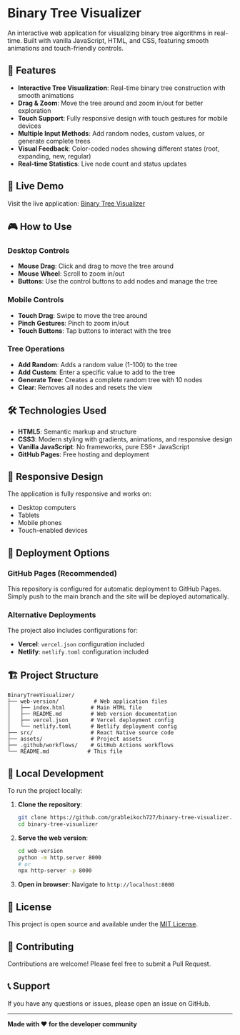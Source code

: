 # Binary Tree Visualizer

An interactive web application for visualizing binary tree algorithms in real-time. Built with vanilla JavaScript, HTML, and CSS, featuring smooth animations and touch-friendly controls.

## 🌟 Features

- **Interactive Tree Visualization**: Real-time binary tree construction with smooth animations
- **Drag & Zoom**: Move the tree around and zoom in/out for better exploration
- **Touch Support**: Fully responsive design with touch gestures for mobile devices
- **Multiple Input Methods**: Add random nodes, custom values, or generate complete trees
- **Visual Feedback**: Color-coded nodes showing different states (root, expanding, new, regular)
- **Real-time Statistics**: Live node count and status updates

## 🚀 Live Demo

Visit the live application: [Binary Tree Visualizer](https://grableikoch727.github.io/binary-tree-visualizer/)

## 🎮 How to Use

### Desktop Controls
- **Mouse Drag**: Click and drag to move the tree around
- **Mouse Wheel**: Scroll to zoom in/out
- **Buttons**: Use the control buttons to add nodes and manage the tree

### Mobile Controls
- **Touch Drag**: Swipe to move the tree around
- **Pinch Gestures**: Pinch to zoom in/out
- **Touch Buttons**: Tap buttons to interact with the tree

### Tree Operations
- **Add Random**: Adds a random value (1-100) to the tree
- **Add Custom**: Enter a specific value to add to the tree
- **Generate Tree**: Creates a complete random tree with 10 nodes
- **Clear**: Removes all nodes and resets the view

## 🛠️ Technologies Used

- **HTML5**: Semantic markup and structure
- **CSS3**: Modern styling with gradients, animations, and responsive design
- **Vanilla JavaScript**: No frameworks, pure ES6+ JavaScript
- **GitHub Pages**: Free hosting and deployment

## 📱 Responsive Design

The application is fully responsive and works on:
- Desktop computers
- Tablets
- Mobile phones
- Touch-enabled devices

## 🚀 Deployment Options

### GitHub Pages (Recommended)
This repository is configured for automatic deployment to GitHub Pages. Simply push to the main branch and the site will be deployed automatically.

### Alternative Deployments
The project also includes configurations for:
- **Vercel**: `vercel.json` configuration included
- **Netlify**: `netlify.toml` configuration included

## 🏗️ Project Structure

```
BinaryTreeVisualizer/
├── web-version/           # Web application files
│   ├── index.html        # Main HTML file
│   ├── README.md         # Web version documentation
│   ├── vercel.json       # Vercel deployment config
│   └── netlify.toml      # Netlify deployment config
├── src/                  # React Native source code
├── assets/               # Project assets
├── .github/workflows/    # GitHub Actions workflows
└── README.md            # This file
```

## 🔧 Local Development

To run the project locally:

1. **Clone the repository**:
   ```bash
   git clone https://github.com/grableikoch727/binary-tree-visualizer.git
   cd binary-tree-visualizer
   ```

2. **Serve the web version**:
   ```bash
   cd web-version
   python -m http.server 8000
   # or
   npx http-server -p 8000
   ```

3. **Open in browser**:
   Navigate to `http://localhost:8000`

## 📄 License

This project is open source and available under the [MIT License](LICENSE).

## 🤝 Contributing

Contributions are welcome! Please feel free to submit a Pull Request.

## 📞 Support

If you have any questions or issues, please open an issue on GitHub.

---

**Made with ❤️ for the developer community** 